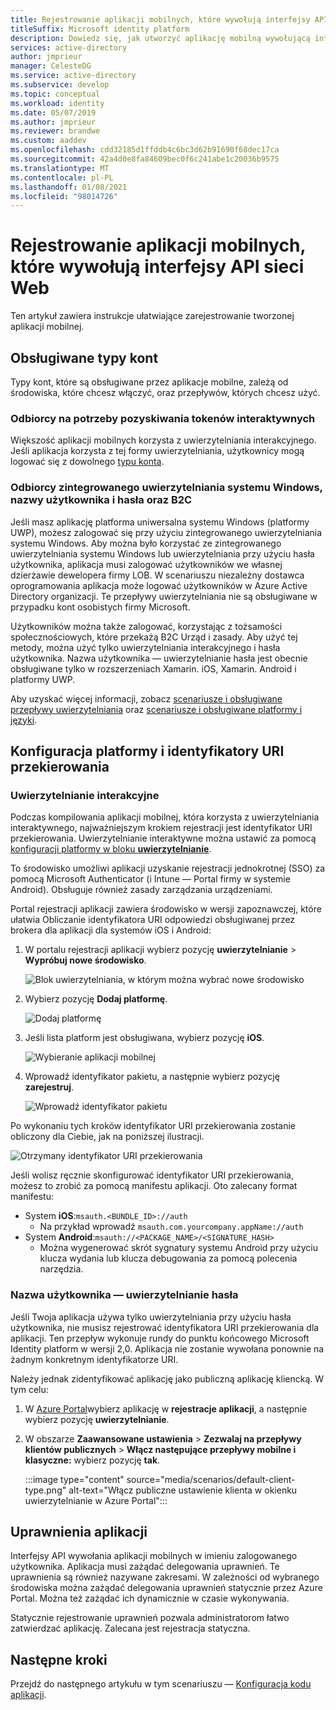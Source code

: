 ```yaml
---
title: Rejestrowanie aplikacji mobilnych, które wywołują interfejsy API sieci Web | Azure
titleSuffix: Microsoft identity platform
description: Dowiedz się, jak utworzyć aplikację mobilną wywołującą interfejsy API sieci Web (Rejestracja aplikacji)
services: active-directory
author: jmprieur
manager: CelesteDG
ms.service: active-directory
ms.subservice: develop
ms.topic: conceptual
ms.workload: identity
ms.date: 05/07/2019
ms.author: jmprieur
ms.reviewer: brandwe
ms.custom: aaddev
ms.openlocfilehash: cdd32185d1ffddb4c6bc3d62b91690f68dec17ca
ms.sourcegitcommit: 42a4d0e8fa84609bec0f6c241abe1c20036b9575
ms.translationtype: MT
ms.contentlocale: pl-PL
ms.lasthandoff: 01/08/2021
ms.locfileid: "98014726"
---
```

# <a name="register-mobile-apps-that-call-web-apis"></a>Rejestrowanie aplikacji mobilnych, które wywołują interfejsy API sieci Web

Ten artykuł zawiera instrukcje ułatwiające zarejestrowanie tworzonej aplikacji mobilnej.

## <a name="supported-account-types"></a>Obsługiwane typy kont

Typy kont, które są obsługiwane przez aplikacje mobilne, zależą od środowiska, które chcesz włączyć, oraz przepływów, których chcesz użyć.

### <a name="audience-for-interactive-token-acquisition"></a>Odbiorcy na potrzeby pozyskiwania tokenów interaktywnych

Większość aplikacji mobilnych korzysta z uwierzytelniania interakcyjnego. Jeśli aplikacja korzysta z tej formy uwierzytelniania, użytkownicy mogą logować się z dowolnego [typu konta](quickstart-register-app.md).

### <a name="audience-for-integrated-windows-authentication-username-password-and-b2c"></a>Odbiorcy zintegrowanego uwierzytelniania systemu Windows, nazwy użytkownika i hasła oraz B2C

Jeśli masz aplikację platforma uniwersalna systemu Windows (platformy UWP), możesz zalogować się przy użyciu zintegrowanego uwierzytelniania systemu Windows. Aby można było korzystać ze zintegrowanego uwierzytelniania systemu Windows lub uwierzytelniania przy użyciu hasła użytkownika, aplikacja musi zalogować użytkowników we własnej dzierżawie dewelopera firmy LOB. W scenariuszu niezależny dostawca oprogramowania aplikacja może logować użytkowników w Azure Active Directory organizacji. Te przepływy uwierzytelniania nie są obsługiwane w przypadku kont osobistych firmy Microsoft.

Użytkowników można także zalogować, korzystając z tożsamości społecznościowych, które przekażą B2C Urząd i zasady. Aby użyć tej metody, można użyć tylko uwierzytelniania interakcyjnego i hasła użytkownika. Nazwa użytkownika — uwierzytelnianie hasła jest obecnie obsługiwane tylko w rozszerzeniach Xamarin. iOS, Xamarin. Android i platformy UWP.

Aby uzyskać więcej informacji, zobacz [scenariusze i obsługiwane przepływy uwierzytelniania](authentication-flows-app-scenarios.md#scenarios-and-supported-authentication-flows) oraz [scenariusze i obsługiwane platformy i języki](authentication-flows-app-scenarios.md#scenarios-and-supported-platforms-and-languages).

## <a name="platform-configuration-and-redirect-uris"></a>Konfiguracja platformy i identyfikatory URI przekierowania

### <a name="interactive-authentication"></a>Uwierzytelnianie interakcyjne

Podczas kompilowania aplikacji mobilnej, która korzysta z uwierzytelniania interaktywnego, najważniejszym krokiem rejestracji jest identyfikator URI przekierowania. Uwierzytelnianie interaktywne można ustawić za pomocą [konfiguracji platformy w bloku **uwierzytelnianie**](https://aka.ms/MobileAppReg).

To środowisko umożliwi aplikacji uzyskanie rejestracji jednokrotnej (SSO) za pomocą Microsoft Authenticator (i Intune — Portal firmy w systemie Android). Obsługuje również zasady zarządzania urządzeniami.

Portal rejestracji aplikacji zawiera środowisko w wersji zapoznawczej, które ułatwia Obliczanie identyfikatora URI odpowiedzi obsługiwanej przez brokera dla aplikacji dla systemów iOS i Android:

1. W portalu rejestracji aplikacji wybierz pozycję **uwierzytelnianie**  >  **Wypróbuj nowe środowisko**.

   ![Blok uwierzytelniania, w którym można wybrać nowe środowisko](https://user-images.githubusercontent.com/13203188/60799285-2d031b00-a173-11e9-9d28-ac07a7ae894a.png)

2. Wybierz pozycję **Dodaj platformę**.

   ![Dodaj platformę](https://user-images.githubusercontent.com/13203188/60799366-4c01ad00-a173-11e9-934f-f02e26c9429e.png)

3. Jeśli lista platform jest obsługiwana, wybierz pozycję **iOS**.

   ![Wybieranie aplikacji mobilnej](https://user-images.githubusercontent.com/13203188/60799411-60de4080-a173-11e9-9dcc-d39a45826d42.png)

4. Wprowadź identyfikator pakietu, a następnie wybierz pozycję **zarejestruj**.

   ![Wprowadź identyfikator pakietu](https://user-images.githubusercontent.com/13203188/60799477-7eaba580-a173-11e9-9f8b-431f5b09344e.png)

Po wykonaniu tych kroków identyfikator URI przekierowania zostanie obliczony dla Ciebie, jak na poniższej ilustracji.

![Otrzymany identyfikator URI przekierowania](https://user-images.githubusercontent.com/13203188/60799538-9e42ce00-a173-11e9-860a-015a1840fd19.png)

Jeśli wolisz ręcznie skonfigurować identyfikator URI przekierowania, możesz to zrobić za pomocą manifestu aplikacji. Oto zalecany format manifestu:

- System **iOS**:`msauth.<BUNDLE_ID>://auth`
  - Na przykład wprowadź `msauth.com.yourcompany.appName://auth`
- System **Android**:`msauth://<PACKAGE_NAME>/<SIGNATURE_HASH>`
  - Można wygenerować skrót sygnatury systemu Android przy użyciu klucza wydania lub klucza debugowania za pomocą polecenia narzędzia.

### <a name="username-password-authentication"></a>Nazwa użytkownika — uwierzytelnianie hasła

Jeśli Twoja aplikacja używa tylko uwierzytelniania przy użyciu hasła użytkownika, nie musisz rejestrować identyfikatora URI przekierowania dla aplikacji. Ten przepływ wykonuje rundy do punktu końcowego Microsoft Identity platform w wersji 2,0. Aplikacja nie zostanie wywołana ponownie na żadnym konkretnym identyfikatorze URI.

Należy jednak zidentyfikować aplikację jako publiczną aplikację kliencką. W tym celu:

1. W <a href="https://portal.azure.com/" target="_blank"> <span class="docon docon-navigate-external x-hidden-focus"></span> Azure Portal</a>wybierz aplikację w **rejestracje aplikacji**, a następnie wybierz pozycję **uwierzytelnianie**.
1. W obszarze **Zaawansowane ustawienia**  >  **Zezwalaj na przepływy klientów publicznych**  >  **Włącz następujące przepływy mobilne i klasyczne:** wybierz pozycję **tak**.

   :::image type="content" source="media/scenarios/default-client-type.png" alt-text="Włącz publiczne ustawienie klienta w okienku uwierzytelnianie w Azure Portal":::

## <a name="api-permissions"></a>Uprawnienia aplikacji

Interfejsy API wywołania aplikacji mobilnych w imieniu zalogowanego użytkownika. Aplikacja musi zażądać delegowania uprawnień. Te uprawnienia są również nazywane zakresami. W zależności od wybranego środowiska można zażądać delegowania uprawnień statycznie przez Azure Portal. Można też zażądać ich dynamicznie w czasie wykonywania.

Statycznie rejestrowanie uprawnień pozwala administratorom łatwo zatwierdzać aplikację. Zalecana jest rejestracja statyczna.

## <a name="next-steps"></a>Następne kroki

Przejdź do następnego artykułu w tym scenariuszu — [Konfiguracja kodu aplikacji](scenario-mobile-app-configuration.md).
